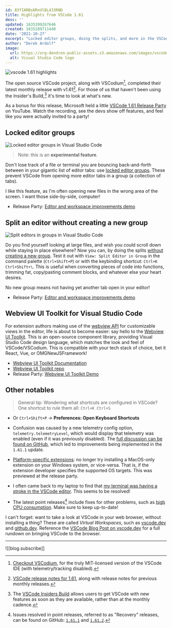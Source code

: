 ```yaml
---
id: 83fIARBsKRnUlBL433RND
title: Highlights from VSCode 1.61
desc: ''
updated: 1635399267646
created: 1635289711440
date: '2021-10-27'
excerpt: "Locked editor groups, doing the splits, and more in the VSCode 1.61 release"
author: "Derek Ardolf"
image:
  url: https://org-dendron-public-assets.s3.amazonaws.com/images/vscode-filter-hue-40.png
  alt: Visual Studio Code logo
---
```


![vscode 1.61 highlights](https://org-dendron-public-assets.s3.amazonaws.com/images/vscode-filter-hue-40.png)

The open source VSCode project, along with VSCodium[^1], completed their latest monthly release with v1.61[^2]. For those of us that haven't been using the Insider's Build,[^3] it's time to look at what's new.

As a bonus for this release, Microsoft held a little [VSCode 1.61 Release Party](https://www.youtube.com/watch?v=G4jjCN8uQAg) on YouTube. Watch the recording, see the devs show off features, and feel like you were actually invited to a party!

## Locked editor groups

![Locked editor groups in Visual Studio Code](https://org-dendron-public-assets.s3.amazonaws.com/images/vscode-lock-groups.gif)

> Note: this is an **experimental feature**.

Don't lose track of a file or terminal you are bouncing back-and-forth between in your gigantic list of editor tabs: use [locked editor groups](https://code.visualstudio.com/updates/v1_61#_locked-editor-groups). These prevent VSCode from opening more editor tabs in a group (a collection of tabs).

I like this feature, as I'm often opening new files in the wrong area of the screen. I want those side-by-side, computer!

- Release Party: [Editor and workspace improvements demo](https://www.youtube.com/watch?v=G4jjCN8uQAg&t=1985s)

## Split an editor without creating a new group

![Split editors in groups in Visual Studio Code](https://org-dendron-public-assets.s3.amazonaws.com/images/vscode-split-in-group.gif)

Do you find yourself looking at large files, and wish you could scroll down while staying in place elsewhere? Now you can, by doing the splits [without creating a new group](https://code.visualstudio.com/updates/v1_61#_split-an-editor-without-creating-a-new-group). Test it out with `View: Split Editor in Group` in the command palette (`Ctrl+Shift+P`) or with the keybinding shortcut: `Ctrl+K Ctrl+Shift+\`. This is useful when converting pieces of code into functions, trimming fat, copy/pasting comment blocks, and whatever else your heart desires.

No new group means not having yet another tab open in your editor!

- Release Party: [Editor and workspace improvements demo](https://www.youtube.com/watch?v=G4jjCN8uQAg&t=1985s)

## Webview UI Toolkit for Visual Studio Code

For extension authors making use of the [webview API](https://code.visualstudio.com/api/extension-guides/webview) for customizable views in the editor, life is about to become easier: say hello to the [Webview UI Toolkit](https://code.visualstudio.com/updates/v1_61#_webview-ui-toolkit-for-visual-studio-code). This is an open-source component library, providing Visual Studio Code design language, which matches the look and feel of VSCode/VSCodium. This is compatible with your tech stack of choice, bet it React, Vue, or OMGNewJSFramework!

- [Webview UI Toolkit Documentation](https://code.visualstudio.com/api/extension-guides/webview)
- [Webview UI Toolkit repo](https://github.com/microsoft/vscode-webview-ui-toolkit)
- Release Party: [Webview UI Toolkit Demo](https://www.youtube.com/watch?v=G4jjCN8uQAg&t=858s)

## Other notables

> General tip: Wondering what shortcuts are configured in VSCode? One shortcut to rule them all: `Ctrl+K Ctrl+S`
- Or `Ctrl+Shift+P` -> **Preferences: Open Keyboard Shortcuts**

- Confusion was caused by a new telemetry config option, `telemetry.telemetryLevel`, which would display that telemetry was enabled (even if it was previously disabled). The [full discussion can be found on GitHub](https://github.com/microsoft/vscode/issues/134660), which led to improvements being implemented in the `1.61.1` update.
- [Platform-specific extensions](https://www.youtube.com/watch?v=G4jjCN8uQAg&t=170s): no longer try installing a MacOS-only extension on your Windows system, or vice-versa. That is, if the extension developer specifies the supported OS targets. This was previewed at the release party.
- I often came back to my laptop to find that [my terminal was having a stroke in the VSCode editor](https://github.com/microsoft/vscode/issues/69665). This seems to be resolved!
- The latest point releases[^4] include fixes for other problems, such as [high CPU consumption](https://github.com/microsoft/vscode/issues/134757). Make sure to keep up-to-date!

I can't forget: want to take a look at VSCode in your web browser, without installing a thing? These are called _Virtual Workspaces_, such as [vscode.dev](https://vscode.dev/) and [github.dev](https://github.dev/). Reference the [VSCode Blog Post on vscode.dev](https://code.visualstudio.com/blogs/2021/10/20/vscode-dev) for a full rundown on bringing VSCode to the browser.

---

![[blog.subscribe]]

[^1]: [Checkout VSCodium](https://vscodium.com/), for the truly MIT-licensed version of the VSCode IDE (with telemetry/tracking disabled).
[^2]: [VSCode release notes for 1.61](https://code.visualstudio.com/updates/v1_61), along with release notes for previous monthly releases.
[^3]: The [VSCode Insiders Build](https://code.visualstudio.com/insiders) allows users to get VSCode with new features as soon as they are available, rather than at the monthly cadence.
[^4]: Issues resolved in point releases, referred to as "Recovery" releases, can be found on GitHub: [`1.61.1`](https://github.com/microsoft/vscode/issues?q=is%3Aissue+milestone%3A%22September+2021+Recovery%22+is%3Aclosed) and [`1.61.2`](https://github.com/microsoft/vscode/issues?q=is%3Aissue+milestone%3A%22September+2021+Recovery+2%22+is%3Aclosed).